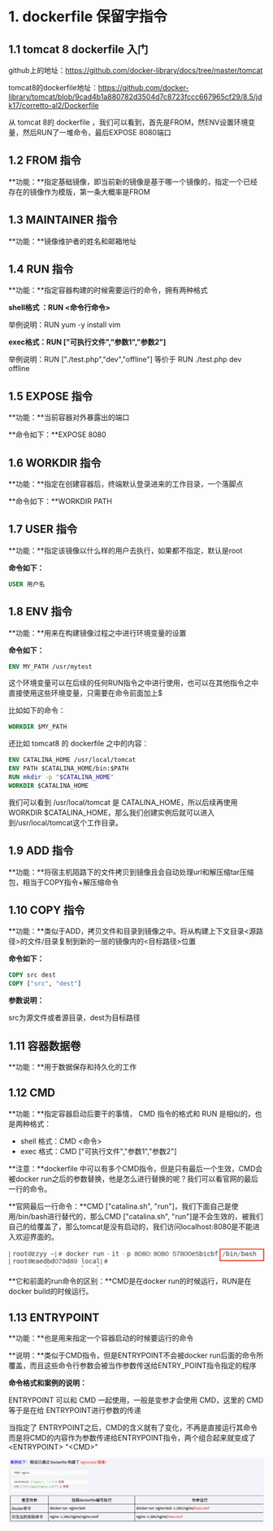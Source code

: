 # 1. dockerfile 保留字指令



## 1.1 tomcat 8 dockerfile 入门

github上的地址：https://github.com/docker-library/docs/tree/master/tomcat

tomcat8的dockerfile地址：https://github.com/docker-library/tomcat/blob/9cad4b1a880782d3504d7c8723fccc667965cf29/8.5/jdk17/corretto-al2/Dockerfile

从 tomcat 8的 dockerfile ，我们可以看到，首先是FROM，然ENV设置环境变量，然后RUN了一堆命令，最后EXPOSE 8080端口



## 1.2 FROM 指令

**功能：**指定基础镜像，即当前新的镜像是基于哪一个镜像的，指定一个已经存在的镜像作为模版，第一条大概率是FROM



## 1.3 MAINTAINER 指令

**功能：**镜像维护者的姓名和邮箱地址



## 1.4 RUN 指令

**功能：**指定容器构建的时候需要运行的命令，拥有两种格式

**shell格式 ：RUN <命令行命令>** 

举例说明：RUN yum -y install vim

**exec格式：RUN ["可执行文件","参数1","参数2"]**

举例说明：RUN ["./test.php","dev","offline"] 等价于 RUN ./test.php dev offline



## 1.5 EXPOSE 指令

**功能：**当前容器对外暴露出的端口

**命令如下：**EXPOSE 8080



## 1.6 WORKDIR 指令

**功能：**指定在创建容器后，终端默认登录进来的工作目录，一个落脚点

**命令如下：**WORKDIR PATH



## 1.7 USER 指令

**功能：**指定该镜像以什么样的用户去执行，如果都不指定，默认是root

**命令如下：** 

```dockerfile
USER 用户名
```



## 1.8 ENV 指令

**功能：**用来在构建镜像过程之中进行环境变量的设置

**命令如下：**

```dockerfile
ENV MY_PATH /usr/mytest
```

这个环境变量可以在后续的任何RUN指令之中进行使用，也可以在其他指令之中直接使用这些环境变量，只需要在命令前面加上$

比如如下的命令：

```dockerfile
WORKDIR $MY_PATH
```



还比如 tomcat8 的 dockerfile 之中的内容：

```dockerfile
ENV CATALINA_HOME /usr/local/tomcat
ENV PATH $CATALINA_HOME/bin:$PATH
RUN mkdir -p "$CATALINA_HOME"
WORKDIR $CATALINA_HOME
```

我们可以看到 /usr/local/tomcat 是 CATALINA_HOME，所以后续再使用WORKDIR $CATALINA_HOME，那么我们创建实例后就可以进入到/usr/local/tomcat这个工作目录。



## 1.9 ADD 指令

**功能：**将宿主机陌路下的文件拷贝到镜像且会自动处理url和解压缩tar压缩包，相当于COPY指令+解压缩命令



## 1.10 COPY 指令

**功能：**类似于ADD，拷贝文件和目录到镜像之中。将从构建上下文目录<源路径>的文件/目录复制到新的一层的镜像内的<目标路径>位置

**命令如下：**

```dockerfile
COPY src dest
COPY ["src", "dest"]
```

**参数说明：**

src为源文件或者源目录，dest为目标路径



## 1.11 容器数据卷

**功能：**用于数据保存和持久化的工作



## 1.12 CMD 

**功能：**指定容器启动后要干的事情， CMD 指令的格式和 RUN 是相似的，也是两种格式：

- shell 格式：CMD <命令>
- exec 格式：CMD ["可执行文件","参数1","参数2"]

**注意：**dockerfile 中可以有多个CMD指令，但是只有最后一个生效，CMD会被docker run之后的参数替换，他是怎么进行替换的呢？我们可以看官网的最后一行的命令。

**官网最后一行命令：**CMD ["catalina.sh", "run"]，我们下面自己是使用/bin/bash进行替代的，那么CMD ["catalina.sh", "run"]是不会生效的，被我们自己的给覆盖了，那么tomcat是没有启动的，我们访问localhost:8080是不能进入欢迎界面的。

![image-20230104223135205](./pictures/image-20230104223135205.png)

**它和前面的run命令的区别：**CMD是在docker run的时候运行，RUN是在docker build的时候运行。



## 1.13 ENTRYPOINT

**功能：**也是用来指定一个容器启动的时候要运行的命令

**说明：**类似于CMD指令，但是ENTRYPOINT不会被docker run后面的命令所覆盖，而且这些命令行参数会被当作参数传送给ENTRY_POINT指令指定的程序

**命令格式和案例的说明：**

ENTRYPOINT 可以和 CMD 一起使用，一般是变参才会使用 CMD，这里的 CMD 等于是在给 ENTRYPOINT进行参数的传递

当指定了 ENTRYPOINT之后，CMD的含义就有了变化，不再是直接运行其命令而是将CMD的内容作为参数传递给ENTRYPOINT指令，两个组合起来就变成了\<ENTRYPOINT\> "\<CMD\>"

![image-20230104224714829](./pictures/image-20230104224714829.png)
